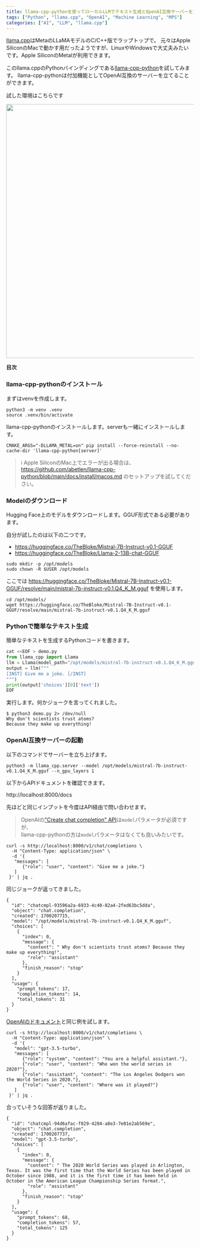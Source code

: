 ```yaml
---
title: llama-cpp-pythonを使ってローカルLLMでテキスト生成とOpenAI互換サーバーを立てる
tags: ["Python", "llama.cpp", "OpenAI", "Machine Learning", "MPS"]
categories: ["AI", "LLM", "llama.cpp"]
---
```



[llama.cpp](https://github.com/ggerganov/llama.cpp)はMetaのLLaMAモデルのC/C++版でラップトップで。
元々はApple SiliconのMacで動かす用だったようですが、LinuxやWindowsで大丈夫みたいです。Apple SiliconのMetalが利用できます。

このllama.cppのPythonバインディングである[llama-cpp-python](https://github.com/abetlen/llama-cpp-python)を試してみます。
llama-cpp-pythonは付加機能としてOpenAI互換のサーバーを立てることができます。


試した環境はこちらです

<img width="682" src="https://github.com/making/blog.ik.am/assets/106908/f8c9ef7e-bc21-47f7-86ca-0c0752ddd9c4">


**目次**
<!-- toc -->

### llama-cpp-pythonのインストール

まずはvenvを作成します。

```
python3 -m venv .venv
source .venv/bin/activate
```

llama-cpp-pythonのインストールします。serverも一緒にインストールします。

```
CMAKE_ARGS="-DLLAMA_METAL=on" pip install --force-reinstall --no-cache-dir 'llama-cpp-python[server]'
```

> ℹ️ Apple SiliconのMac上でエラーが出る場合は、 https://github.com/abetlen/llama-cpp-python/blob/main/docs/install/macos.md のセットアップを試してください。

### Modelのダウンロード

Hugging Face上のモデルをダウンロードします。GGUF形式である必要があります。


自分が試したのは以下の二つです。

* https://huggingface.co/TheBloke/Mistral-7B-Instruct-v0.1-GGUF
* https://huggingface.co/TheBloke/Llama-2-13B-chat-GGUF


```
sudo mkdir -p /opt/models
sudo chown -R $USER /opt/models
```

ここでは https://huggingface.co/TheBloke/Mistral-7B-Instruct-v0.1-GGUF/resolve/main/mistral-7b-instruct-v0.1.Q4_K_M.gguf を使用します。

```
cd /opt/models/
wget https://huggingface.co/TheBloke/Mistral-7B-Instruct-v0.1-GGUF/resolve/main/mistral-7b-instruct-v0.1.Q4_K_M.gguf
```

### Pythonで簡単なテキスト生成

簡単なテキストを生成するPythonコードを書きます。


```python
cat <<EOF > demo.py
from llama_cpp import Llama
llm = Llama(model_path="/opt/models/mistral-7b-instruct-v0.1.Q4_K_M.gguf", n_gpu_layers=1)
output = llm("""
[INST] Give me a joke. [/INST]
""")
print(output['choices'][0]['text'])
EOF
```

実行します。何かジョークを言ってくれました。

```
$ python3 demo.py 2> /dev/null
Why don't scientists trust atoms? 
Because they make up everything!
```

### OpenAI互換サーバーの起動

以下のコマンドでサーバーを立ち上げます。

```
python3 -m llama_cpp.server --model /opt/models/mistral-7b-instruct-v0.1.Q4_K_M.gguf --n_gpu_layers 1
```

以下からAPIドキュメントを確認できます。

http://localhost:8000/docs

先ほどと同じインプットを今度はAPI経由で問い合わせます。

> OpenAIの["Create chat completion" API](https://platform.openai.com/docs/api-reference/chat/create)は`model`パラメータが必須ですが、<br>
> llama-cpp-pythonの方は`model`パラメータはなくても良いみたいです。

```
curl -s http://localhost:8000/v1/chat/completions \
  -H "Content-Type: application/json" \
  -d '{
   "messages": [
      {"role": "user", "content": "Give me a joke."}
   ]
 }' | jq .
```

同じジョークが返ってきました。

```
{
  "id": "chatcmpl-93596a2a-6933-4c40-82a4-2fed63bc5dda",
  "object": "chat.completion",
  "created": 1700207715,
  "model": "/opt/models/mistral-7b-instruct-v0.1.Q4_K_M.gguf",
  "choices": [
    {
      "index": 0,
      "message": {
        "content": " Why don't scientists trust atoms? Because they make up everything!",
        "role": "assistant"
      },
      "finish_reason": "stop"
    }
  ],
  "usage": {
    "prompt_tokens": 17,
    "completion_tokens": 14,
    "total_tokens": 31
  }
}
```

[OpenAIのドキュメント](https://platform.openai.com/docs/guides/text-generation/chat-completions-api)と同じ例を試します。


```
curl -s http://localhost:8000/v1/chat/completions \
  -H "Content-Type: application/json" \
  -d '{
   "model": "gpt-3.5-turbo",
   "messages": [
      {"role": "system", "content": "You are a helpful assistant."},
      {"role": "user", "content": "Who won the world series in 2020?"},
      {"role": "assistant", "content": "The Los Angeles Dodgers won the World Series in 2020."},
      {"role": "user", "content": "Where was it played?"}
   ]
 }' | jq .
```

合っていそうな回答が返りました。

```
{
  "id": "chatcmpl-94d6afac-f029-4284-a8e3-7e01e2ab569e",
  "object": "chat.completion",
  "created": 1700207737,
  "model": "gpt-3.5-turbo",
  "choices": [
    {
      "index": 0,
      "message": {
        "content": " The 2020 World Series was played in Arlington, Texas. It was the first time that the World Series has been played in October since 1988, and it is the first time it has been held in October in the American League Championship Series format.",
        "role": "assistant"
      },
      "finish_reason": "stop"
    }
  ],
  "usage": {
    "prompt_tokens": 68,
    "completion_tokens": 57,
    "total_tokens": 125
  }
}
```